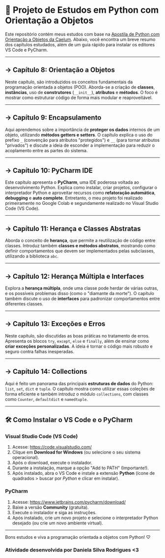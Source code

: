 # 📘 Projeto de Estudos em Python com Orientação a Objetos

Este repositório contém meus estudos com base na [Apostila de Python com Orientação a Objetos da Caelum](https://github.com/caelum/apostila-python-orientacao-a-objetos). Abaixo, você encontra um breve resumo dos capítulos estudados, além de um guia rápido para instalar os editores VS Code e PyCharm.

---

## -> Capítulo 8: Orientação a Objetos

Neste capítulo, são introduzidos os conceitos fundamentais da programação orientada a objetos (POO). Aborda-se a criação de **classes**, **instâncias**, uso de **construtores** (`__init__`), **atributos** e **métodos**. O foco é mostrar como estruturar código de forma mais modular e reaproveitável.

---

## -> Capítulo 9: Encapsulamento

Aqui aprendemos sobre a importância de **proteger os dados** internos de um objeto, utilizando **métodos getters e setters**. O capítulo explica o uso do prefixo `_` (convenção para atributos "protegidos") e `__` (para tornar atributos "privados") e discute a ideia de esconder a implementação para reduzir o acoplamento entre as partes do sistema.

---

## -> Capítulo 10: PyCharm IDE

Este capítulo apresenta o **PyCharm**, uma IDE poderosa voltada ao desenvolvimento Python. Explica como instalar, criar projetos, configurar o interpretador Python e aproveitar recursos como **refatoração automática**, **debugging** e **auto complete**. Entretanto, o meu projeto foi realizado primeiramente no Google Colab e segundamente realizado no Visual Studio Code (VS Code).

---

## -> Capítulo 11: Herança e Classes Abstratas

Aborda o conceito de **herança**, que permite a reutilização de código entre classes. Introduz também **classes e métodos abstratos**, mostrando como definir comportamentos que devem ser implementados pelas subclasses, utilizando a biblioteca `abc`.

---

## -> Capítulo 12: Herança Múltipla e Interfaces

Explora a **herança múltipla**, onde uma classe pode herdar de várias outras, e os possíveis problemas disso (como o "diamante da morte"). O capítulo também discute o uso de **interfaces** para padronizar comportamentos entre diferentes classes.

---

## -> Capítulo 13: Exceções e Erros

Neste capítulo, são discutidas as boas práticas no tratamento de erros. Apresenta os blocos `try`, `except`, `else` e `finally`, além de ensinar como **criar exceções personalizadas**. A ideia é tornar o código mais robusto e seguro contra falhas inesperadas.

---

## -> Capítulo 14: Collections

Aqui é feito um panorama das principais **estruturas de dados** do Python: `list`, `set`, `dict` e `tuple`. O capítulo mostra como utilizar essas coleções de forma eficiente e também introduz o módulo `collections`, com classes como `Counter`, `defaultdict` e `namedtuple`.

---

## 🛠️ Como Instalar o VS Code e o PyCharm

### Visual Studio Code (VS Code)

1. Acesse: https://code.visualstudio.com/
2. Clique em **Download for Windows** (ou selecione o seu sistema operacional).
3. Após o download, execute o instalador.
4. Durante a instalação, marque a opção "Add to PATH" (Importante!).
5. Após instalado, abra o VS Code e instale a extensão **Python** (ícone de quadrados > buscar por *Python* e clicar em instalar).

### PyCharm

1. Acesse: https://www.jetbrains.com/pycharm/download/
2. Baixe a versão **Community** (gratuita).
3. Execute o instalador e siga as instruções.
4. Após instalado, crie um novo projeto e selecione o interpretador Python desejado (ou crie um novo ambiente virtual).

---

Bons estudos e viva a programação orientada a objetos com Python! ♡

### Atividade desenvolvida por Daniela Silva Rodrigues <3
